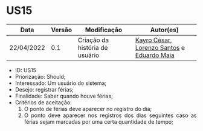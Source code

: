 # US15


|Data | Versão | Modificação | Autor(es)|
| -- | -- | -- | -- |
| 22/04/2022 | 0.1 | Criação da história de usuário | [Kayro César](https://github.com/kayrocesar), [Lorenzo Santos](https://github.com/kayrocesar) e [Eduardo Maia](https://github.com/eduardomr) |


<ul>
<li> ID: US15</li>
<li>Priorização: Should;</li>
<li>Interessado: Um usuário do sistema;</li>
<li>Desejo: registrar férias;</li>
<li>Finalidade: Saber quando houve férias;</li>
<li align="justify"> Critérios de aceitação:
    <ol>
    <li> O ponto de férias deve aparecer no registro do dia;</li>
    <li> O ponto deve aparecer nos registros dos dias seguintes caso as férias sejam marcadas por uma certa quantidade de tempo;</li>
    </ol>
</ul>